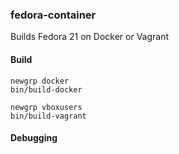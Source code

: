 ### fedora-container
Builds Fedora 21 on Docker or Vagrant

#### Build

```
newgrp docker
bin/build-docker
```

```
newgrp vboxusers
bin/build-vagrant
```

#### Debugging
